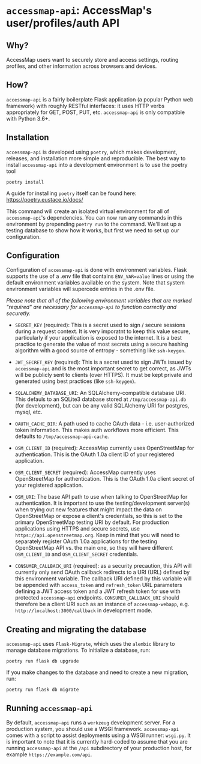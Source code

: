 # `accessmap-api`: AccessMap's user/profiles/auth API

## Why?

AccessMap users want to securely store and access settings, routing profiles, and
other information across browsers and devices.

## How?

`accessmap-api` is a fairly boilerplate Flask application (a popular Python web
framework) with roughly RESTful interfaces: it uses HTTP verbs appropriately for GET,
POST, PUT, etc. `accessmap-api` is only compatible with Python 3.6+.

## Installation

`accessmap-api` is developed using `poetry`, which makes development, releases, and
installation more simple and reproducible. The best way to install `accessmap-api`
into a development environment is to use the poetry tool

    poetry install

A guide for installing `poetry` itself can be found here:
https://poetry.eustace.io/docs/

This command will create an isolated virtual environment for all of `accessmap-api`'s
dependencies. You can now run any commands in this environment by prepending
`poetry run` to the command. We'll set up a testing database to show how it works, but
first we need to set up our configuration.

## Configuration

Configuration of `accessmap-api` is done with environment variables. Flask supports the
use of a .env file that contains `ENV_VAR=value` lines or using the default environment
variables available on the system. Note that system environment variables will
supercede entries in the .env file.

*Please note that all of the following environment variables that are marked "required"
are necessary for `accessmap-api` to function correctly and securetly.*

- `SECRET_KEY` (required): This is a secret used to sign / secure sessions during a
request context. It is very imporatnt to keep this value secure, particularly if your
application is exposed to the internet. It is a best practice to generate the value of
most secrets using a secure hashing algorithm with a good source of entropy - something
like `ssh-keygen`.

- `JWT_SECRET_KEY` (required): This is a secret used to sign JWTs issued by
`accessmap-api` and is the most important secret to get correct, as JWTs will be
publicly sent to clients (over HTTPS). It must be kept private and generated using best
practices (like `ssh-keygen`).

- `SQLALCHEMY_DATABASE_URI`: An SQLAlchemy-compatible database URI. This defauls to
an SQLite3 database stored at `/tmp/accessmap-api.db` (for development), but can be
any valid SQLAlchemy URI for postgres, mysql, etc.

- `OAUTH_CACHE_DIR`: A path used to cache OAuth data - i.e. user-authorized
token information. This makes auth workflows more efficient. This defaults to
`/tmp/accessmap-api-cache`.

- `OSM_CLIENT_ID` (required): AccessMap currently uses OpenStreetMap for
authentication. This is the OAuth 1.0a client ID of your registered application.

- `OSM_CLIENT_SECRET` (required): AccessMap currently uses OpenStreetMap for
authentication. This is the OAuth 1.0a client secret of your registered application.

- `OSM_URI`: The base API path to use when talking to OpenStreetMap for authentication.
It is important to use the testing/development server(s) when trying out new features
that might impact the data on OpenStreetMap or expose a client's credentials, so this
is set to the primary OpenStreetMap testing URI by default. For production applications
using HTTPS and secure secrets, use `https://api.openstreetmap.org`. Keep in mind that
you will need to separately register OAuth 1.0a applications for the testing
OpenStreetMap API vs. the main one, so they will have different `OSM_CLIENT_ID` and
`OSM_CLIENT_SECRET` credentials.

- `CONSUMER_CALLBACK_URI` (required): as a security precaution, this API will currently
only send OAuth callback redirects to a URI (URL) defined by this environment variable.
The callback URI defined by this variable will be appended with `access_token` and
`refresh_token` URL parameters defining a JWT access token and a JWT refresh token for
use with protected `accessmap-api` endpoints. `CONSUMER_CALLBACK_URI` should therefore
be a client URI such as an instance of `accessmap-webapp`, e.g.
`http://localhost:3000/callback` in development mode.

## Creating and migrating the database

`accessmap-api` uses `Flask-Migrate`, which uses the `alembic` library to manage
database migrations. To initialize a database, run:

    poetry run flask db upgrade

If you make changes to the database and need to create a new migration, run:

    poetry run flask db migrate

## Running `accessmap-api`

By default, `accessmap-api` runs a `werkzeug` development server. For a production
system, you should use a WSGI framework. `accessmap-api` comes with a script to assist
deployments using a WSGI runner: `wsgi.py`. It is important to note that it is
currently hard-coded to assume that you are running `accessmap-api` at the `/api`
subdirectory of your production host, for example `https://example.com/api`.
